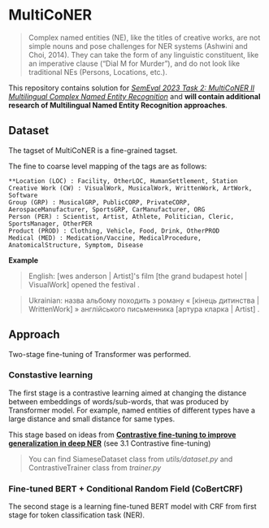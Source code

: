 # MultiCoNER
>Complex named entities (NE), like the titles of creative works, are not simple nouns and pose challenges for NER systems (Ashwini and Choi, 2014). They can take the form of any linguistic constituent, like an imperative clause (“Dial M for Murder”), and do not look like traditional NEs (Persons, Locations, etc.).

This repository contains solution for *[SemEval 2023 Task 2: MultiCoNER II
Multilingual Complex Named Entity Recognition](https://multiconer.github.io/)* and **will contain additional research of Multilingual Named Entity Recognition approaches**.

## Dataset


The tagset of MultiCoNER is a fine-grained tagset.

The fine to coarse level mapping of the tags are as follows:

    **Location (LOC) : Facility, OtherLOC, HumanSettlement, Station
    Creative Work (CW) : VisualWork, MusicalWork, WrittenWork, ArtWork, Software
    Group (GRP) : MusicalGRP, PublicCORP, PrivateCORP, AerospaceManufacturer, SportsGRP, CarManufacturer, ORG
    Person (PER) : Scientist, Artist, Athlete, Politician, Cleric, SportsManager, OtherPER
    Product (PROD) : Clothing, Vehicle, Food, Drink, OtherPROD
    Medical (MED) : Medication/Vaccine, MedicalProcedure, AnatomicalStructure, Symptom, Disease

**Example**
>English: [wes anderson | Artist]'s film [the grand budapest hotel | VisualWork] opened the festival .

>Ukrainian: назва альбому походить з роману « [кінець дитинства | WrittenWork] » англійського письменника [артура кларка | Artist] .

## Approach
Two-stage fine-tuning of Transformer was performed.
### Constastive learning 
The first stage is a contrastive learning aimed at changing the distance between embeddings of words/sub-words, that was produced by Transformer model. 
For example, named entities of different types have a large distance and small distance for same types. 

This stage based on ideas from [**Contrastive fine-tuning to improve generalization in deep NER**](https://www.dialog-21.ru/media/5751/bondarenkoi113.pdf) (see 3.1 Contrastive fine-tuning)

>You can find SiameseDataset class from *utils/dataset.py* and ContrastiveTrainer class from *trainer.py*

### Fine-tuned BERT + Conditional Random Field  (CoBertCRF)
The second stage is a learning fine-tuned BERT model with CRF from first stage for token classification task (NER). 

